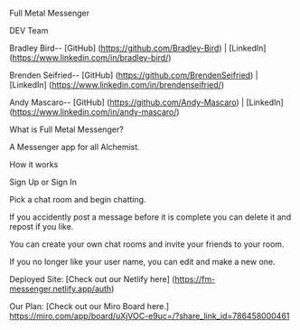 Full Metal Messenger

DEV Team

Bradley Bird-- [GitHub] (https://github.com/Bradley-Bird) | [LinkedIn] (https://www.linkedin.com/in/bradley-bird/)

Brenden Seifried-- [GitHub] (https://github.com/BrendenSeifried) | [LinkedIn] (https://www.linkedin.com/in/brendenseifried/)

Andy Mascaro-- [GitHub] (https://github.com/Andy-Mascaro) | [LinkedIn] (https://www.linkedin.com/in/andy-mascaro/)

What is Full Metal Messenger?

A Messenger app for all Alchemist.

How it works

Sign Up or Sign In

Pick a chat room and begin chatting.

If you accidently post a message before it is complete you can delete it and repost if you like.

You can create your own chat rooms and invite your friends to your room.

If you no longer like your user name, you can edit and make a new one.

Deployed Site:
[Check out our Netlify here] (https://fm-messenger.netlify.app/auth)

Our Plan:
[Check out our Miro Board here.] https://miro.com/app/board/uXjVOC-e9uc=/?share_link_id=786458000461
